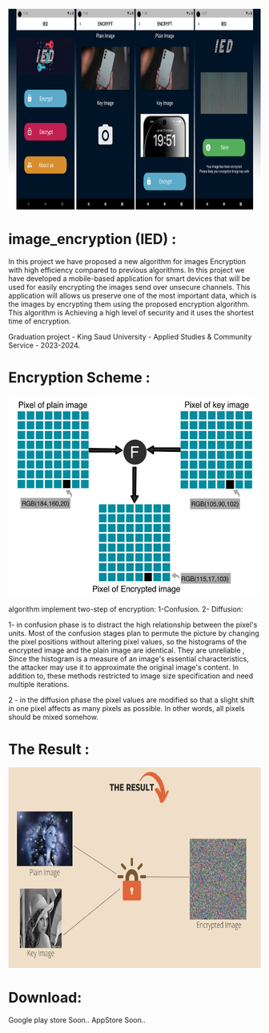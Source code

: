 
<p align="center">
    <a href="">
        <img src="./example/poster.png" height="400px">
    </a>
</p>

# image_encryption (IED) :

In this project we have proposed a new algorithm for images Encryption with high efficiency compared to previous algorithms. In this project we have developed a mobile-based application for smart devices that will be used for easily encrypting the images send over unsecure channels. This application will allows us preserve one of the most important data, which is the images by encrypting them using the proposed encryption algorithm. This algorithm is Achieving a high level of security and it uses the shortest time of encryption.

Graduation project - King Saud University - Applied Studies & Community Service - 2023-2024.

# Encryption Scheme : 


<p align="center">
    <a href="">
        <img src="./example/EncryptionScheme.png" height="400px">
    </a>
</p>


algorithm implement two-step of encryption: 1-Confusion. 2- Diffusion:


1- in confusion phase is to distract the high relationship between the pixel's units. Most of the confusion stages plan to permute the picture by changing the pixel positions without altering pixel values, so the histograms of the encrypted image and the plain image are identical. They are unreliable , Since the histogram is a measure of an image's essential characteristics, the attacker may use it to approximate the original image's content. In addition to, these methods restricted to image size specification and need multiple iterations. 


 2 - in the diffusion phase the pixel values are modified so that a slight shift in one pixel affects as many pixels as possible. In other words, all pixels should be mixed somehow. 


# The Result :

<p align="center">
    <a href="">
        <img src="./example/Result.png" height="400px">
    </a>
</p>


# Download:

Google play store Soon.. 
AppStore Soon..



